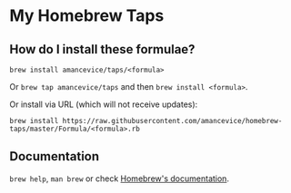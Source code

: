 # My Homebrew Taps

## How do I install these formulae?
`brew install amancevice/taps/<formula>`

Or `brew tap amancevice/taps` and then `brew install <formula>`.

Or install via URL (which will not receive updates):

```
brew install https://raw.githubusercontent.com/amancevice/homebrew-taps/master/Formula/<formula>.rb
```

## Documentation
`brew help`, `man brew` or check [Homebrew's documentation](https://docs.brew.sh).
